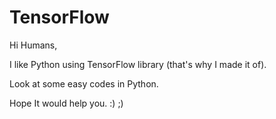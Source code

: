 # TensorFlow

Hi Humans,

I like Python using TensorFlow library (that's why I made it of).

Look at some easy codes in Python.

Hope It would help you. :) ;)
